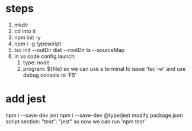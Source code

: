 # steps
1. mkdir
2. cd into it
3. npm init -y
4. npm i -g typescript
5. tsc init --outDir dist --rootDir ts --sourceMap
6. in vs code config launch: 
	1. type: node
	2. program: ${file}
		so we can use a terminal to issue 'tsc -w' 
		and use debug console to 'F5'

# add jest
npm i --save-dev jest
npm i --save-dev @type/jest
modify package.json script section: "test": "jest"
	so now we can run 'npm test'


